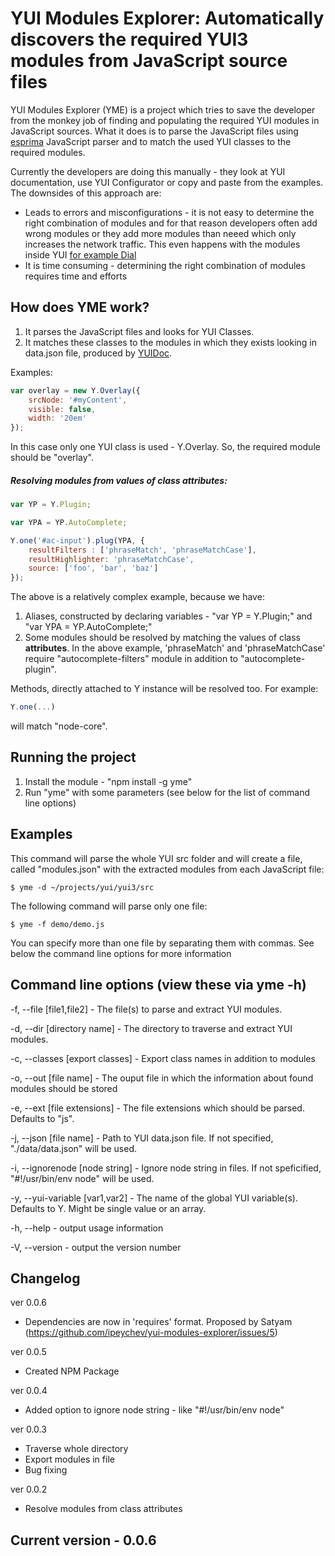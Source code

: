 YUI Modules Explorer: Automatically discovers the required YUI3 modules from JavaScript source files
========================================

YUI Modules Explorer (YME) is a project which tries to save the developer from the monkey job of finding and populating the required YUI modules in JavaScript sources. What it does is to parse the JavaScript files using [esprima](http://esprima.org/) JavaScript parser and to match the used YUI classes to the required modules.

Currently the developers are doing this manually - they look at YUI documentation, use YUI Configurator or copy and paste from the examples. The downsides of this approach are:

* Leads to errors and misconfigurations - it is not easy to determine the right combination of modules and for that reason developers often add wrong modules or they add more modules than neeed which only increases the network traffic. This even happens with the modules inside YUI [for example Dial](http://www.yuiblog.com/blog/2011/07/01/yui-and-loader-changes-for-3-4-0/)
* It is time consuming - determining the right combination of modules requires time and efforts

How does YME work?
-----------

1. It parses the JavaScript files and looks for YUI Classes.
2. It matches these classes to the modules in which they exists looking in data.json file, produced by [YUIDoc](http://yui.github.com/yuidoc/args/index.html#working-with-yuidoc-parsed-data).

Examples:

```javascript
var overlay = new Y.Overlay({
	srcNode: '#myContent',
	visible: false,
	width: '20em'
});
```

In this case only one YUI class is used - Y.Overlay. So, the required module should be "overlay".

##### Resolving modules from values of class attributes:

```javascript
var YP = Y.Plugin;

var YPA = YP.AutoComplete;

Y.one('#ac-input').plug(YPA, {
	resultFilters : ['phraseMatch', 'phraseMatchCase'],
    resultHighlighter: 'phraseMatchCase',
	source: ['foo', 'bar', 'baz']
});
```

The above is a relatively complex example, because we have:

1. Aliases, constructed by declaring variables - "var YP = Y.Plugin;" and "var YPA = YP.AutoComplete;"
2. Some modules should be resolved by matching the values of class **attributes**. In the above example, 'phraseMatch' and 'phraseMatchCase' require "autocomplete-filters" module in addition to "autocomplete-plugin".

Methods, directly attached to Y instance will be resolved too. For example:

```javascript
Y.one(...)
```

will match "node-core".

Running the project
-----------

1. Install the module - "npm install -g yme"
5. Run "yme" with some parameters (see below for the list of command line options)

Examples
-----------
This command will parse the whole YUI src folder and will create a file, called "modules.json" with the extracted modules from each JavaScript file:

	$ yme -d ~/projects/yui/yui3/src

The following command will parse only one file:

	$ yme -f demo/demo.js

You can specify more than one file by separating them with commas. See below the command line options for more information

Command line options (view these via yme -h)
-----------

-f, --file [file1,file2] - The file(s) to parse and extract YUI modules.

-d, --dir [directory name] - The directory to traverse and extract YUI modules.

-c, --classes [export classes] - Export class names in addition to modules

-o, --out [file name] - The ouput file in which the information about found modules should be stored

-e, --ext [file extensions] - The file extensions which should be parsed. Defaults to "js".

-j, --json [file name] - Path to YUI data.json file. If not specified, "./data/data.json" will be used.

-i, --ignorenode [node string] - Ignore node string in files. If not speficified, "#!/usr/bin/env node" will be used.

-y, --yui-variable [var1,var2] - The name of the global YUI variable(s). Defaults to Y. Might be single value or an array.

-h, --help - output usage information

-V, --version - output the version number


Changelog
-----------

ver 0.0.6
- Dependencies are now in 'requires' format. Proposed by Satyam (https://github.com/ipeychev/yui-modules-explorer/issues/5)

ver 0.0.5
- Created NPM Package

ver 0.0.4
- Added option to ignore node string - like "#!/usr/bin/env node"

ver 0.0.3
- Traverse whole directory
- Export modules in file
- Bug fixing

ver 0.0.2
- Resolve modules from class attributes


Current version - 0.0.6
-----------

